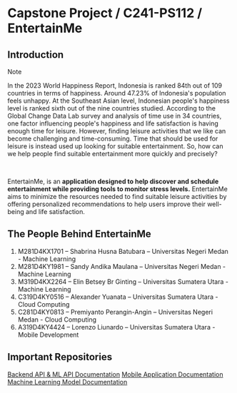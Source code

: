 # Capstone Project / C241-PS112 / EntertainMe

## Introduction
>[!NOTE]
>In the 2023 World Happiness Report, Indonesia is ranked 84th out of 109 countries in terms of happiness. Around 47.23% of Indonesia's population feels unhappy. 
>At the Southeast Asian level, Indonesian people's happiness level is ranked sixth out of the nine countries studied. 
>According to the Global Change Data Lab survey and analysis of time use in 34 countries, one factor influencing people's happiness and life satisfaction is having enough time for leisure. 
>However, finding leisure activities that we like can become challenging and time-consuming. Time that should be used for leisure is instead used up looking for suitable entertainment. 
>So, how can we help people find suitable entertainment more quickly and precisely? <br />
<br/>

EntertainMe, is an **application designed to help discover and schedule entertainment while providing tools to monitor stress levels.**
EntertainMe aims to minimize the resources needed to find suitable leisure activities by offering personalized recommendations to help users improve their well-being and life satisfaction.

## The People Behind EntertainMe
1. M281D4KX1701 – Shabrina Husna Batubara – Universitas Negeri Medan - Machine Learning
2. M281D4KY1981 – Sandy Andika Maulana – Universitas Negeri Medan - Machine Learning
3. M319D4KX2264 – Elin Betsey Br Ginting – Universitas Sumatera Utara - Machine Learning
4. C319D4KY0516 – Alexander Yuanata – Universitas Sumatera Utara - Cloud Computing
5. C281D4KY0813 – Premiyanto Perangin-Angin – Universitas Negeri Medan - Cloud Computing
6. A319D4KY4424 – Lorenzo Liunardo – Universitas Sumatera Utara - Mobile Development

## Important Repositories
[Backend API & ML API Documentation](https://github.com/entertainmeproject/capstone-entertainme-backendapi)
[Mobile Application Documentation](https://github.com/entertainmeproject/capstone-entertainme-mobiledevelopment)
[Machine Learning Model Documentation](https://github.com/entertainmeproject/Machine-Learning-Model)
<!--

**Here are some ideas to get you started:**

🙋‍♀️ A short introduction - what is your organization all about?
🌈 Contribution guidelines - how can the community get involved?
👩‍💻 Useful resources - where can the community find your docs? Is there anything else the community should know?
🍿 Fun facts - what does your team eat for breakfast?
🧙 Remember, you can do mighty things with the power of [Markdown](https://docs.github.com/github/writing-on-github/getting-started-with-writing-and-formatting-on-github/basic-writing-and-formatting-syntax)
-->

